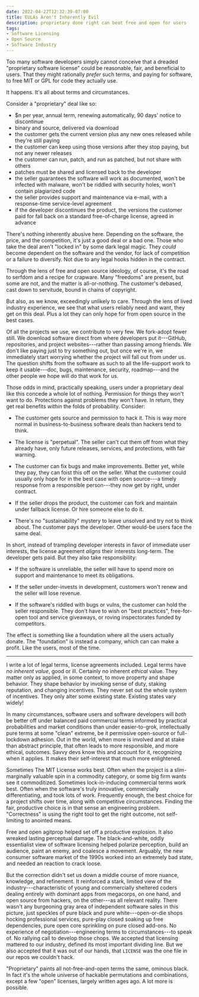 ```yaml
---
date: 2022-04-22T12:32:39-07:00
title: EULAs Aren't Inherently Evil
description: proprietary done right can beat free and open for users
tags:
- Software Licensing
- Open Source
- Software Industry
---
```


Too many software developers simply cannot conceive that a dreaded "proprietary software license" could be reasonable, fair, and beneficial to users.  That they might rationally _prefer_ such terms, and paying for software, to free MIT or GPL for code they actually use.

It happens.  It's all about terms and circumstances.

Consider a "proprietary" deal like so:

- $n per year, annual term, renewing automatically, 90 days' notice to discontinue
- binary and source, delivered via download
- the customer gets the current version plus any new ones released while they're still paying
- the customer can keep using those versions after they stop paying, but not any newer releases
- the customer can run, patch, and run as patched, but not share with others
- patches must be shared and licensed back to the developer
- the seller guarantees the software will work as documented, won't be infected with malware, won't be riddled with security holes, won't contain plagiarized code
- the seller provides support and maintenance via e-mail, with a response-time service-level agreement
- if the developer discontinues the product, the versions the customer paid for fall back on a standard free-of-charge license, agreed in advance

There's nothing inherently abusive here.  Depending on the software, the price, and the competition, it's just a good deal or a bad one.  Those who take the deal aren't "locked in" by some dark legal magic.  They _could_ become dependent on the software and the vendor, for lack of competition or a failure to diversify.  Not due to any legal hooks hidden in the contract.

Through the lens of free and open source ideology, of course, it's the road to serfdom and a recipe for crapware.  Many "freedoms" are present, but some are not, and the matter is all-or-nothing.  The customer's debased, cast down to servitude, bound in chains of copyright.

But also, as we know, exceedingly unlikely to care.  Through the lens of lived industry experience, we see that what users reliably need and want, they get on this deal.  Plus a lot they can only hope for from open source in the best cases.

Of all the projects we use, we contribute to very few.  We fork-adopt fewer still.  We download software direct from where developers put it---GitHub, repositories, and project websites---rather than passing among friends.  We don't like paying just to try something out, but once we're in, we immediately start worrying whether the project will fall out from under us.  The question shifts from the software as such to all the life-support work to keep it usable---doc, bugs, maintenance, security, roadmap---and the other people we hope will do that work for us.

Those odds in mind, practically speaking, users under a proprietary deal like this concede a whole lot of nothing.  Permission for things they won't want to do.  Protections against problems they won't have.  In return, they get real benefits _within_ the folds of probability.  Consider:

- The customer gets source and permission to hack it.  This is way more normal in business-to-business software deals than hackers tend to think.

- The license is "perpetual".  The seller can't cut them off from what they already have, only future releases, services, and protections, with fair warning.

- The customer can fix bugs and make improvements.  Better yet, while they pay, they can foist this off on the seller.  What the customer could usually only hope for in the best case with open source---a timely response from a responsible person---they now get by right, under contract.

- If the seller drops the product, the customer can fork and maintain under fallback license.  Or hire someone else to do it.

- There's no "sustainability" mystery to leave unsolved and try not to think about.  The customer pays the developer.  Other would-be users face the same deal.

In short, instead of trampling developer interests in favor of immediate user interests, the license agreement _aligns_ their interests long-term.  The developer gets paid.  But they also take responsibility:

- If the software is unreliable, the seller will have to spend more on support and maintenance to meet its obligations.

- If the seller under-invests in development, customers won't renew and the seller will lose revenue.

- If the software's riddled with bugs or vulns, the customer can hold the seller responsible.  They don't have to wish on "best practices", free-for-open tool and service giveaways, or roving inspectorates funded by competitors.

The effect is something like a foundation where all the users actually donate.  The "foundation" is instead a company, which can can make a profit.  Like the users, most of the time.

---

I write a lot of legal terms, license agreements included.  Legal terms have _no inherent value_, good or ill.  Certainly no inherent _ethical_ value.  They matter only as applied, in some context, to move property and shape behavior.  They shape behavior by invoking sense of duty, staking reputation, and changing incentives.  They never set out the whole system of incentives.  They only alter some existing state.  Existing states vary widely!

In many circumstances, software users and software developers will _both_ be better off under balanced paid commercial terms informed by practical probabilities and market conditions than under easier-to-grok, intellectually pure terms at some "clean" extreme, be it permissive open-source or full-lockdown adhesion.  Out in the world, when more is involved and at stake than abstract principle, that often leads to more responsible, and more ethical, outcomes.  Savvy devs know this and account for it, recognizing when it applies.  It makes their self-interest that much more enlightened.

Sometimes The MIT License works best.  Often when the project is a slim-marginally valuable spin in a commodity category, or some big firm wants see it commoditized.  Sometimes lock-in-inducing commercial terms work best.  Often when the software's truly innovative, commercially differentiating, and took lots of work.  Frequently enough, the best choice for a project shifts over time, along with competitive circumstances.  Finding the fair, productive choice is in that sense an engineering problem.  "Correctness" is using the right tool to get the right outcome, not self-limiting to anointed means.

Free and open agitprop helped set off a productive explosion.  It also wreaked lasting perceptual damage.  The black-and-white, oddly essentialist view of software licensing helped polarize perception, build an audience, paint an enemy, and coalesce a movement.  Arguably, the new consumer software market of the 1990s worked into an extremely bad state, and needed an reaction to crack loose.

But the correction didn't set us down a middle course of more nuance, knowledge, and refinement.  It reinforced a stark, limited view of the industry---characteristic of young and commercially sheltered coders dealing entirely with dominant apps from megacorps, on one hand, and open source from hackers, on the other---as all relevant reality.  There wasn't any burgeoning gray area of independent software sales in this picture, just speckles of pure black and pure white---open-or-die shops hocking professional services, pure-play closed soaking up free dependencies, pure open core sprinkling on pure closed add-ons.  No experience of negotiation---engineering terms to circumstances---to speak of.  No rallying call to develop those chops.  We accepted that licensing mattered to our industry, defined its most important dividing line.  But we also accepted that it was out of our hands, that `LICENSE` was the one file in our repos we couldn't hack.

"Proprietary" paints all not-free-and-open terms the same, ominous black.  In fact it's the whole universe of hackable permutations and combinations, except a few "open" licenses, largely written ages ago.  A lot more is possible.
